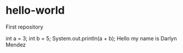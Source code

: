 # hello-world
First repository

int a = 3;
int b = 5;
System.out.println(a + b);
Hello my name is Darlyn Mendez
